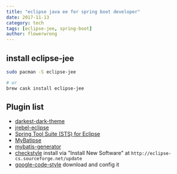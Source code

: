 ```yaml
---
title: "eclipse java ee for spring boot developer"
date: 2017-11-13
category: tech
tags: [eclipse-jee, spring-boot]
author: flowerwrong
---
```


## install eclipse-jee

```bash
sudo pacman -S eclipse-jee

# or
brew cask install eclipse-jee
```

## Plugin list

* [darkest-dark-theme](https://marketplace.eclipse.org/content/darkest-dark-theme)
* [jrebel-eclipse](https://marketplace.eclipse.org/content/jrebel-eclipse)
* [Spring Tool Suite (STS) for Eclipse](https://marketplace.eclipse.org/content/spring-tools-aka-spring-ide-and-spring-tool-suite)
* [MyBatipse](https://marketplace.eclipse.org/content/mybatipse)
* [mybatis-generator](https://marketplace.eclipse.org/content/mybatis-generator)
* [checkstyle](https://github.com/checkstyle/checkstyle) install via "Install New Software" at `http://eclipse-cs.sourceforge.net/update`
* [google-code-style](https://raw.githubusercontent.com/google/styleguide/gh-pages/eclipse-java-google-style.xml) download and config it
